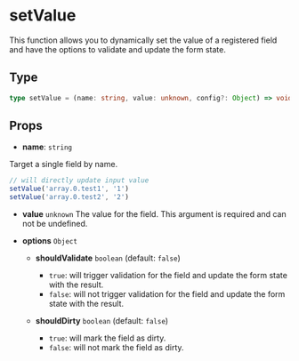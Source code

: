 # setValue

This function allows you to dynamically set the value of a registered field and have the options to validate and update the form state.

## **Type**

```ts
type setValue = (name: string, value: unknown, config?: Object) => void
```


## **Props**

- **name**: `string` 
  
Target a single field by name.
  
```ts
// will directly update input value
setValue('array.0.test1', '1')
setValue('array.0.test2', '2')
```

- **value** `unknown` The value for the field. This argument is required and can not be undefined.

- **options** `Object` 

  - **shouldValidate** `boolean` (default: `false`) 

    - `true`: will trigger validation for the field and update the form state with the result.
    - `false`: will not trigger validation for the field and update the form state with the result.

  - **shouldDirty** `boolean` (default: `false`) 

    - `true`: will mark the field as dirty.
    - `false`: will not mark the field as dirty.
